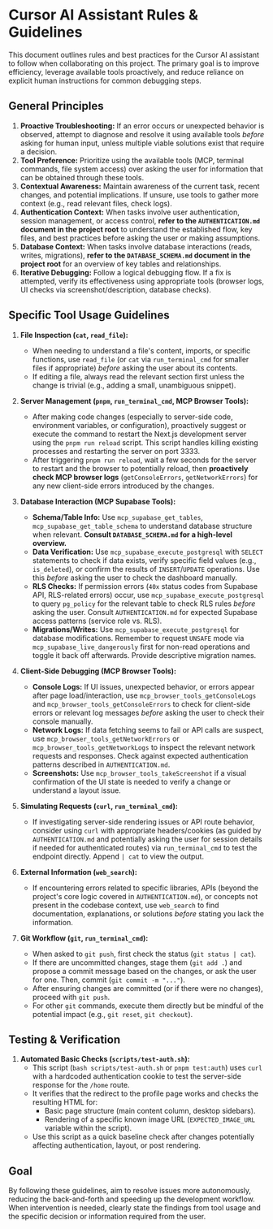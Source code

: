 # Cursor AI Assistant Rules & Guidelines

This document outlines rules and best practices for the Cursor AI assistant to follow when collaborating on this project. The primary goal is to improve efficiency, leverage available tools proactively, and reduce reliance on explicit human instructions for common debugging steps.

## General Principles

1.  **Proactive Troubleshooting:** If an error occurs or unexpected behavior is observed, attempt to diagnose and resolve it using available tools _before_ asking for human input, unless multiple viable solutions exist that require a decision.
2.  **Tool Preference:** Prioritize using the available tools (MCP, terminal commands, file system access) over asking the user for information that can be obtained through these tools.
3.  **Contextual Awareness:** Maintain awareness of the current task, recent changes, and potential implications. If unsure, use tools to gather more context (e.g., read relevant files, check logs).
4.  **Authentication Context:** When tasks involve user authentication, session management, or access control, **refer to the `AUTHENTICATION.md` document in the project root** to understand the established flow, key files, and best practices before asking the user or making assumptions.
5.  **Database Context:** When tasks involve database interactions (reads, writes, migrations), **refer to the `DATABASE_SCHEMA.md` document in the project root** for an overview of key tables and relationships.
6.  **Iterative Debugging:** Follow a logical debugging flow. If a fix is attempted, verify its effectiveness using appropriate tools (browser logs, UI checks via screenshot/description, database checks).

## Specific Tool Usage Guidelines

1.  **File Inspection (`cat`, `read_file`):**

    - When needing to understand a file's content, imports, or specific functions, use `read_file` (or `cat` via `run_terminal_cmd` for smaller files if appropriate) _before_ asking the user about its contents.
    - If editing a file, always read the relevant section first unless the change is trivial (e.g., adding a small, unambiguous snippet).

2.  **Server Management (`pnpm`, `run_terminal_cmd`, MCP Browser Tools):**

    - After making code changes (especially to server-side code, environment variables, or configuration), proactively suggest or execute the command to restart the Next.js development server using the `pnpm run reload` script. This script handles killing existing processes and restarting the server on port 3333.
    - After triggering `pnpm run reload`, wait a few seconds for the server to restart and the browser to potentially reload, then **proactively check MCP browser logs** (`getConsoleErrors`, `getNetworkErrors`) for any new client-side errors introduced by the changes.

3.  **Database Interaction (MCP Supabase Tools):**

    - **Schema/Table Info:** Use `mcp_supabase_get_tables`, `mcp_supabase_get_table_schema` to understand database structure when relevant. **Consult `DATABASE_SCHEMA.md` for a high-level overview.**
    - **Data Verification:** Use `mcp_supabase_execute_postgresql` with `SELECT` statements to check if data exists, verify specific field values (e.g., `is_deleted`), or confirm the results of `INSERT`/`UPDATE` operations. Use this _before_ asking the user to check the dashboard manually.
    - **RLS Checks:** If permission errors (`40x` status codes from Supabase API, RLS-related errors) occur, use `mcp_supabase_execute_postgresql` to query `pg_policy` for the relevant table to check RLS rules _before_ asking the user. Consult `AUTHENTICATION.md` for expected Supabase access patterns (service role vs. RLS).
    - **Migrations/Writes:** Use `mcp_supabase_execute_postgresql` for database modifications. Remember to request `UNSAFE` mode via `mcp_supabase_live_dangerously` first for non-read operations and toggle it back off afterwards. Provide descriptive migration names.

4.  **Client-Side Debugging (MCP Browser Tools):**

    - **Console Logs:** If UI issues, unexpected behavior, or errors appear after page load/interaction, use `mcp_browser_tools_getConsoleLogs` and `mcp_browser_tools_getConsoleErrors` to check for client-side errors or relevant log messages _before_ asking the user to check their console manually.
    - **Network Logs:** If data fetching seems to fail or API calls are suspect, use `mcp_browser_tools_getNetworkErrors` or `mcp_browser_tools_getNetworkLogs` to inspect the relevant network requests and responses. Check against expected authentication patterns described in `AUTHENTICATION.md`.
    - **Screenshots:** Use `mcp_browser_tools_takeScreenshot` if a visual confirmation of the UI state is needed to verify a change or understand a layout issue.

5.  **Simulating Requests (`curl`, `run_terminal_cmd`):**

    - If investigating server-side rendering issues or API route behavior, consider using `curl` with appropriate headers/cookies (as guided by `AUTHENTICATION.md` and potentially asking the user for session details if needed for authenticated routes) via `run_terminal_cmd` to test the endpoint directly. Append `| cat` to view the output.

6.  **External Information (`web_search`):**

    - If encountering errors related to specific libraries, APIs (beyond the project's core logic covered in `AUTHENTICATION.md`), or concepts not present in the codebase context, use `web_search` to find documentation, explanations, or solutions _before_ stating you lack the information.

7.  **Git Workflow (`git`, `run_terminal_cmd`):**
    - When asked to `git push`, first check the status (`git status | cat`).
    - If there are uncommitted changes, stage them (`git add .`) and propose a commit message based on the changes, or ask the user for one. Then, commit (`git commit -m "..."`).
    - After ensuring changes are committed (or if there were no changes), proceed with `git push`.
    - For other `git` commands, execute them directly but be mindful of the potential impact (e.g., `git reset`, `git checkout`).

## Testing & Verification

1.  **Automated Basic Checks (`scripts/test-auth.sh`):**
    - This script (`bash scripts/test-auth.sh` or `pnpm test:auth`) uses `curl` with a hardcoded authentication cookie to test the server-side response for the `/home` route.
    - It verifies that the redirect to the profile page works and checks the resulting HTML for:
      - Basic page structure (main content column, desktop sidebars).
      - Rendering of a specific known image URL (`EXPECTED_IMAGE_URL` variable within the script).
    - Use this script as a quick baseline check after changes potentially affecting authentication, layout, or post rendering.

## Goal

By following these guidelines, aim to resolve issues more autonomously, reducing the back-and-forth and speeding up the development workflow. When intervention is needed, clearly state the findings from tool usage and the specific decision or information required from the user.
